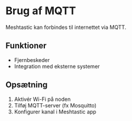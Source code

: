 # Brug af MQTT

Meshtastic kan forbindes til internettet via MQTT.

## Funktioner

- Fjernbeskeder
- Integration med eksterne systemer

## Opsætning

1. Aktivér Wi-Fi på noden
2. Tilføj MQTT-server (fx Mosquitto)
3. Konfigurer kanal i Meshtastic app